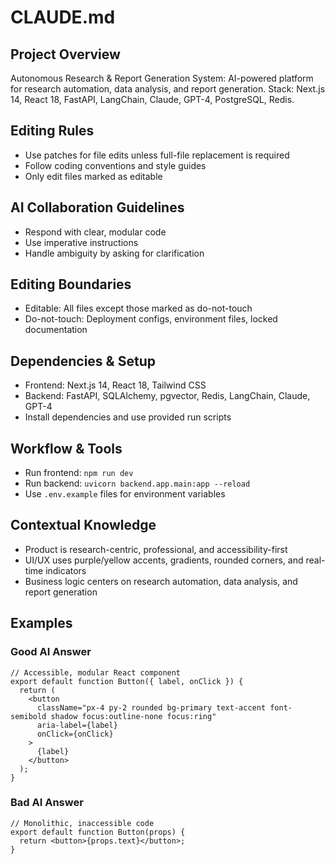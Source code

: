 # CLAUDE.md

## Project Overview
Autonomous Research & Report Generation System: AI-powered platform for research automation, data analysis, and report generation. Stack: Next.js 14, React 18, FastAPI, LangChain, Claude, GPT-4, PostgreSQL, Redis.

## Editing Rules
- Use patches for file edits unless full-file replacement is required
- Follow coding conventions and style guides
- Only edit files marked as editable

## AI Collaboration Guidelines
- Respond with clear, modular code
- Use imperative instructions
- Handle ambiguity by asking for clarification

## Editing Boundaries
- Editable: All files except those marked as do-not-touch
- Do-not-touch: Deployment configs, environment files, locked documentation

## Dependencies & Setup
- Frontend: Next.js 14, React 18, Tailwind CSS
- Backend: FastAPI, SQLAlchemy, pgvector, Redis, LangChain, Claude, GPT-4
- Install dependencies and use provided run scripts

## Workflow & Tools
- Run frontend: `npm run dev`
- Run backend: `uvicorn backend.app.main:app --reload`
- Use `.env.example` files for environment variables

## Contextual Knowledge
- Product is research-centric, professional, and accessibility-first
- UI/UX uses purple/yellow accents, gradients, rounded corners, and real-time indicators
- Business logic centers on research automation, data analysis, and report generation

## Examples

### Good AI Answer
```tsx
// Accessible, modular React component
export default function Button({ label, onClick }) {
  return (
    <button
      className="px-4 py-2 rounded bg-primary text-accent font-semibold shadow focus:outline-none focus:ring"
      aria-label={label}
      onClick={onClick}
    >
      {label}
    </button>
  );
}
```

### Bad AI Answer
```tsx
// Monolithic, inaccessible code
export default function Button(props) {
  return <button>{props.text}</button>;
}
```
